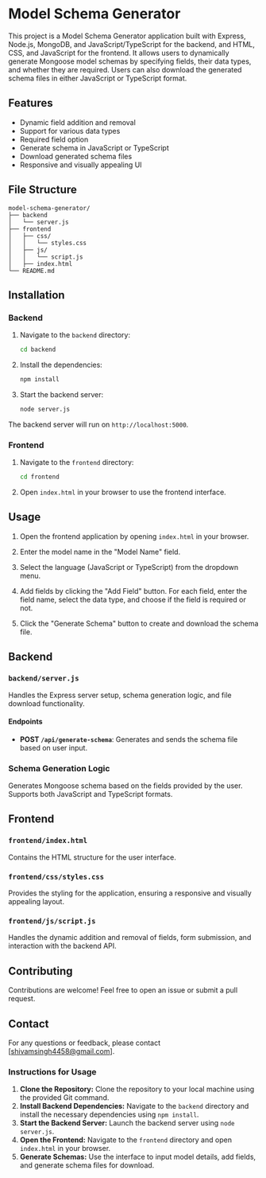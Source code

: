 # Model Schema Generator

This project is a Model Schema Generator application built with Express, Node.js, MongoDB, and JavaScript/TypeScript for the backend, and HTML, CSS, and JavaScript for the frontend. It allows users to dynamically generate Mongoose model schemas by specifying fields, their data types, and whether they are required. Users can also download the generated schema files in either JavaScript or TypeScript format.

## Features

- Dynamic field addition and removal
- Support for various data types
- Required field option
- Generate schema in JavaScript or TypeScript
- Download generated schema files
- Responsive and visually appealing UI

## File Structure

```
model-schema-generator/
├── backend
│   └── server.js
├── frontend
│   ├── css/
│   │   └── styles.css
│   ├── js/
│   │   └── script.js
│   ├── index.html
└── README.md
```

## Installation

### Backend

1. Navigate to the `backend` directory:
    ```bash
    cd backend
    ```

2. Install the dependencies:
    ```bash
    npm install
    ```

3. Start the backend server:
    ```bash
    node server.js
    ```

The backend server will run on `http://localhost:5000`.

### Frontend

1. Navigate to the `frontend` directory:
    ```bash
    cd frontend
    ```

2. Open `index.html` in your browser to use the frontend interface.

## Usage

1. Open the frontend application by opening `index.html` in your browser.

2. Enter the model name in the "Model Name" field.

3. Select the language (JavaScript or TypeScript) from the dropdown menu.

4. Add fields by clicking the "Add Field" button. For each field, enter the field name, select the data type, and choose if the field is required or not.

5. Click the "Generate Schema" button to create and download the schema file.

## Backend

### `backend/server.js`

Handles the Express server setup, schema generation logic, and file download functionality.

#### Endpoints

- **POST `/api/generate-schema`**: Generates and sends the schema file based on user input.

### Schema Generation Logic

Generates Mongoose schema based on the fields provided by the user. Supports both JavaScript and TypeScript formats.

## Frontend

### `frontend/index.html`

Contains the HTML structure for the user interface.

### `frontend/css/styles.css`

Provides the styling for the application, ensuring a responsive and visually appealing layout.

### `frontend/js/script.js`

Handles the dynamic addition and removal of fields, form submission, and interaction with the backend API.

## Contributing

Contributions are welcome! Feel free to open an issue or submit a pull request.


## Contact

For any questions or feedback, please contact [shivamsingh4458@gmail.com].

### Instructions for Usage

1. **Clone the Repository:** Clone the repository to your local machine using the provided Git command.
2. **Install Backend Dependencies:** Navigate to the `backend` directory and install the necessary dependencies using `npm install`.
3. **Start the Backend Server:** Launch the backend server using `node server.js`.
4. **Open the Frontend:** Navigate to the `frontend` directory and open `index.html` in your browser.
5. **Generate Schemas:** Use the interface to input model details, add fields, and generate schema files for download.